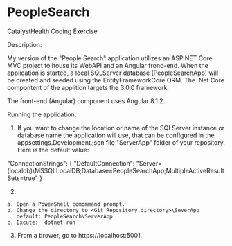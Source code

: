 # PeopleSearch
CatalystHealth Coding Exercise

Description:  

My version of the "People Search" application utilizes an ASP.NET Core MVC project to house its WebAPI and an Angular frond-end.
When the application is started, a local SQLServer database (PeopleSearchApp) will be created and seeded using the EntityFrameworkCore ORM. 
The .Net Core compontent of the applition targets the 3.0.0 framework.

The front-end (Angular) component uses Angular 8.1.2.

Running the application:

1) If you want to change the location or name of the SQLServer instance or database name the application will use, that can be configured in the appsettings.Development.json file "ServerApp" folder of your repository.
   Here is the default value:
   
 "ConnectionStrings": { "DefaultConnection": "Server=(localdb)\\MSSQLLocalDB;Database=PeopleSearchApp;MultipleActiveResultSets=true" }
 
 2) 
 
	a. Open a PowerShell comommand prompt.
	b. Change the directory to <Git Repository directory>\SeverApp
	   default: PeopleSearch\ServerApp
	c. Excute:  dotnet run
	
3) From a brower, go to https://localhost:5001.


    
   

